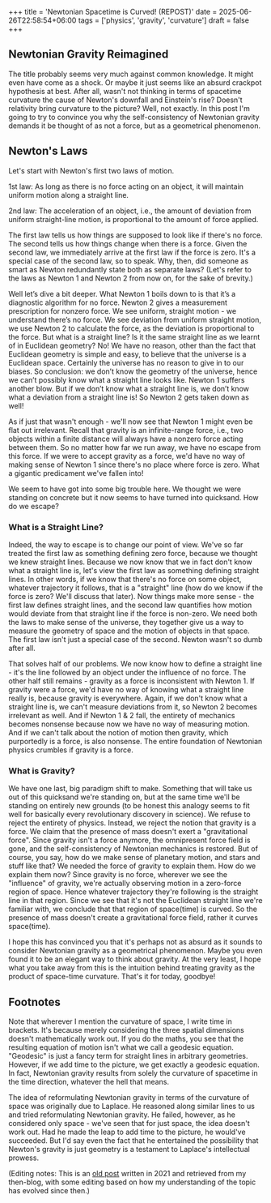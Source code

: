 +++
title = 'Newtonian Spacetime is Curved! (REPOST)'
date = 2025-06-26T22:58:54+06:00
tags = ['physics', 'gravity', 'curvature']
draft = false
+++

## Newtonian Gravity Reimagined
The title probably seems very much against common knowledge.  It might even have come as a shock. Or maybe it just seems like an absurd crackpot hypothesis at best. After all, wasn't not thinking in terms of spacetime curvature the cause of Newton's downfall and Einstein's rise? Doesn't relativity bring curvature to the picture? Well, not exactly. In this post I'm going to try to convince you why the self-consistency of Newtonian gravity demands it be thought of as not a force, but as a geometrical phenomenon.

## Newton's Laws
Let's start with Newton's first two laws of motion.

1st law: As long as there is no force acting on an object, it will maintain uniform motion along a straight line.

2nd law: The acceleration of an object, i.e., the amount of deviation from uniform straight-line motion, is proportional to the amount of force applied.

The first law tells us how things are supposed to look like if there's no force. The second tells us how things change when there is a force. Given the second law, we immediately arrive at the first law if the force is zero. It's a special case of the second law, so to speak. Why, then, did someone as smart as Newton redundantly state both as separate laws? (Let's refer to the laws as Newton 1 and Newton 2 from now on, for the sake of brevity.)

Well let’s dive a bit deeper. What Newton 1 boils down to is that it’s a diagnostic algorithm for no force. Newton 2 gives a measurement prescription for nonzero force. We see uniform, straight motion - we understand there’s no force. We see deviation from uniform straight motion, we use Newton 2 to calculate the force, as the deviation is proportional to the force. But what is a straight line? Is it the same straight line as we learnt of in Euclidean geometry? No! We have no reason, other than the fact that Euclidean geometry is simple and easy, to believe that the universe is a Euclidean space. Certainly the universe has no reason to give in to our biases. So conclusion: we don’t know the geometry of the universe, hence we can’t possibly know what a straight line looks like. Newton 1 suffers another blow. But if we don’t know what a straight line is, we don’t know what a deviation from a straight line is! So Newton 2 gets taken down as well!

As if just that wasn't enough - we'll now see that Newton 1 might even be flat out irrelevant. Recall that gravity is an infinite-range force, i.e., two objects within a finite distance will always have a nonzero force acting between them. So no matter how far we run away, we have no escape from this force. If we were to accept gravity as a force, we'd have no way of making sense of Newton 1 since there's no place where force is zero. What a gigantic predicament we've fallen into!

We seem to have got into some big trouble here. We thought we were standing on concrete but it now seems to have turned into quicksand. How do we escape?

### What is a Straight Line?
Indeed, the way to escape is to change our point of view. We've so far treated the first law as something defining zero force, because we thought we knew straight lines. Because we now know that we in fact don't know what a straight line is, let's view the first law as something defining straight lines. In other words, if we know that there's no force on some object, whatever trajectory it follows, that is a "straight" line (how do we know if the force is zero? We'll discuss that later). Now things make more sense - the first law defines straight lines, and the second law quantifies how motion would deviate from that straight line if the force is non-zero. We need both the laws to make sense of the universe, they together give us a way to measure the geometry of space and the motion of objects in that space. The first law isn't just a special case of the second. Newton wasn't so dumb after all.

That solves half of our problems. We now know how to define a straight line - it's the line followed by an object under the influence of no force. The other half still remains - gravity as a force is inconsistent with Newton 1. If gravity were a force, we'd have no way of knowing what a straight line really is, because gravity is everywhere. Again, if we don't know what a straight line is, we can't measure deviations from it, so Newton 2 becomes irrelevant as well. And if Newton 1 & 2 fall, the entirety of mechanics becomes nonsense because now we have no way of measuring motion. And if we can't talk about the notion of motion then gravity, which purportedly is a force, is also nonsense. The entire foundation of Newtonian physics crumbles if gravity is a force. 

### What is Gravity?
We have one last, big paradigm shift to make. Something that will take us out of this quicksand we're standing on, but at the same time we'll be standing on entirely new grounds (to be honest this analogy seems to fit well for basically every revolutionary discovery in science). We refuse to reject the entirety of physics. Instead, we reject the notion that gravity is a force. We claim that the presence of mass doesn't exert a "gravitational force". Since gravity isn't a force anymore, the omnipresent force field is gone, and the self-consistency of Newtonian mechanics is restored.
But of course, you say, how do we make sense of planetary motion, and stars and stuff like that? We needed the force of gravity to explain them. How do we explain them now? Since gravity is no force, wherever we see the "influence" of gravity, we're actually observing motion in a zero-force region of space. Hence whatever trajectory they're following is the straight line in that region. Since we see that it's not the Euclidean straight line we're familiar with, we conclude that that region of space(time) is curved. So the presence of mass doesn't create a gravitational force field, rather it curves space(time).

I hope this has convinced you that it's perhaps not as absurd as it sounds to consider Newtonian gravity as a geometrical phenomenon. Maybe you even found it to be an elegant way to think about gravity. At the very least, I hope what you take away from this is the intuition behind treating gravity as the product of space-time curvature. That's it for today, goodbye!

## Footnotes
Note that wherever I mention the curvature of space, I write time in brackets. It's because merely considering the three spatial dimensions doesn't mathematically work out. If you do the maths, you see that the resulting equation of motion isn't what we call a geodesic equation. "Geodesic" is just a fancy term for straight lines in arbitrary geometries. However, if we add time to the picture, we get exactly a geodesic equation. In fact, Newtonian gravity results from solely the curvature of spacetime in the time direction, whatever the hell that means.

The idea of reformulating Newtonian gravity in terms of the curvature of space was originally due to Laplace. He reasoned along similar lines to us and tried reformulating Newtonian gravity. He failed, however, as he considered only space - we've seen that for just space, the idea doesn't work out. Had he made the leap to add time to the picture, he would've succeeded. But I'd say even the fact that he entertained the possibility that Newton's gravity is just geometry is a testament to Laplace's intellectual prowess.

(Editing notes: This is an [old post](https://susmitislam.wordpress.com/2021/04/21/newtonian-gravity-implies-curved-spacetime/) written in 2021 and retrieved from my then-blog, with some editing based on how my understanding of the topic has evolved since then.)
